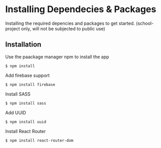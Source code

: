 # Installing Dependecies & Packages
Installing the required depencies and packages to get started.
(school-project only, will not be subjected to public use)

## Installation
Use the paackage manager npm to install the app
```
$ npm install
```

Add firebase support
```
$ npm install firebase
```

Install SASS
```
$ npm install sass
```

Add UUID
```
$ npm install uuid
```

Install React Router
```
$ npm install react-router-dom
```
